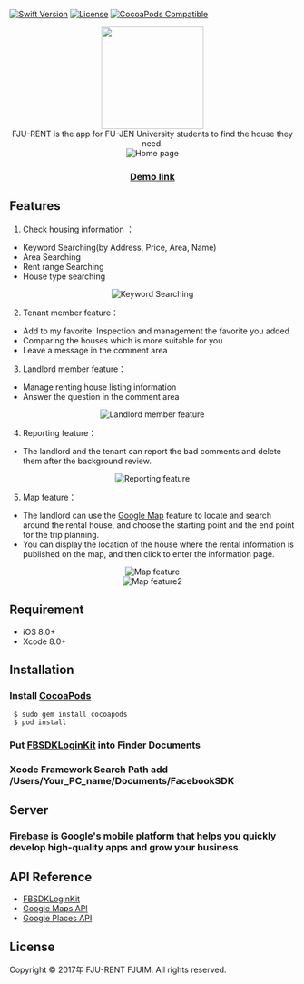 [![Swift Version][swift-image]][swift-url] 
[![License][license-image]][license-url]
[![CocoaPods Compatible](https://img.shields.io/cocoapods/v/EZSwiftExtensions.svg)](https://img.shields.io/cocoapods/v/LFAlertController.svg)  


<div align=center><img width="180" height="180" src="https://imgur.com/8ZoF8Ai.png"/> </div>

<div align=center>FJU-RENT is the app for FU-JEN University students to find the house they need.</div>
<div align=center>
<img src="https://user-images.githubusercontent.com/27802557/178119509-d913044e-7e53-4e0e-a024-e4223e51523e.png" alt="Home page">
</div>

### <div align=center>[Demo link](https://youtu.be/7UnNmD2uqXA)</div>

## Features

1. Check housing information ：

* Keyword Searching(by Address, Price, Area, Name)
* Area Searching
* Rent range Searching
* House type searching 

<div align=center>
<img src="https://user-images.githubusercontent.com/27802557/178119603-9d575434-3a77-4b0a-863c-83e82a73f011.png" alt="Keyword Searching">
</div>


2. Tenant member feature：
* Add to my favorite: Inspection and management the favorite you added
* Comparing the houses which is more suitable for you
* Leave a message in the comment area

3. Landlord member feature：
* Manage renting house listing information 
* Answer the question in the comment area

<div align=center>
<img src="https://user-images.githubusercontent.com/27802557/178119564-99e78664-8055-43ca-bcc1-135a8aef4afd.png" alt="Landlord member feature">
</div>

4. Reporting feature：
* The landlord and the tenant can report the bad comments and delete them after the background review.

<div align=center>
<img src="https://user-images.githubusercontent.com/27802557/178120250-dd2d3798-c7f4-4a7a-b207-0725d6708373.png" alt="Reporting feature">
</div>

5. Map feature：
* The landlord can use the [Google Map](https://en.wikipedia.org/wiki/Google_Maps) feature to locate and search around the rental house, and choose the starting point and the end point for the trip planning.
* You can display the location of the house where the rental information is published on the map, and then click to enter the information page.

<div align=center>
<img src="https://user-images.githubusercontent.com/27802557/178119567-9be890f8-c824-42dc-9487-8c3e1e86767d.png" alt="Map feature">
</div>

<div align=center>
<img src="https://user-images.githubusercontent.com/27802557/178119522-1489bc4b-848f-4697-8e1f-3212758b58b0.png" alt="Map feature2">
</div>


## Requirement
*   iOS 8.0+
*   Xcode 8.0+
## Installation
### Install [CocoaPods](https://cocoapods.org/) 

```
 $ sudo gem install cocoapods
 $ pod install
```


### Put [FBSDKLoginKit](https://developers.facebook.com/docs/ios/) into Finder Documents

### Xcode Framework Search Path add /Users/Your_PC_name/Documents/FacebookSDK

## Server
  ### [Firebase](https://firebase.google.com/) is Google's mobile platform that helps you quickly develop high-quality apps and grow your business.

## API Reference
* [FBSDKLoginKit](https://developers.facebook.com/docs/ios/) 
* [Google Maps API](https://developers.google.com/maps/?hl=zh-tw)
* [Google Places API](https://developers.google.com/places/?hl=zh-tw)

## License
Copyright © 2017年 FJU-RENT FJUIM. All rights reserved.

[swift-image]:https://img.shields.io/badge/swift-3.0-orange.svg
[swift-url]: https://swift.org/
[license-image]: https://img.shields.io/badge/License-MIT-blue.svg
[license-url]: LICENSE
[travis-image]: https://img.shields.io/travis/dbader/node-datadog-metrics/master.svg?style=flat-square
[travis-url]: https://travis-ci.org/dbader/node-datadog-metrics
[codebeat-image]: https://codebeat.co/badges/c19b47ea-2f9d-45df-8458-b2d952fe9dad
[codebeat-url]: https://codebeat.co/projects/github-com-vsouza-awesomeios-com
